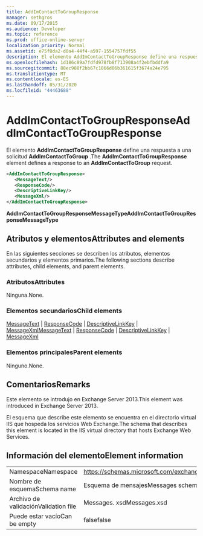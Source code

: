 ```yaml
---
title: AddImContactToGroupResponse
manager: sethgros
ms.date: 09/17/2015
ms.audience: Developer
ms.topic: reference
ms.prod: office-online-server
localization_priority: Normal
ms.assetid: e75f8da2-d0a4-44f4-a597-1554757fdf55
description: El elemento AddImContactToGroupResponse define una respuesta a una solicitud AddImContactToGroup.
ms.openlocfilehash: 1d186c89a7fdfd978fb8f713908a4f2ebfbddfa9
ms.sourcegitcommit: 88ec988f2bb67c1866d06b361615f3674a24e795
ms.translationtype: MT
ms.contentlocale: es-ES
ms.lasthandoff: 05/31/2020
ms.locfileid: "44463688"
---
```

# <a name="addimcontacttogroupresponse"></a><span data-ttu-id="f95b9-103">AddImContactToGroupResponse</span><span class="sxs-lookup"><span data-stu-id="f95b9-103">AddImContactToGroupResponse</span></span>

<span data-ttu-id="f95b9-104">El elemento **AddImContactToGroupResponse** define una respuesta a una solicitud **AddImContactToGroup** .</span><span class="sxs-lookup"><span data-stu-id="f95b9-104">The **AddImContactToGroupResponse** element defines a response to an **AddImContactToGroup** request.</span></span> 
  
```XML
<AddImContactToGroupResponse>
   <MessageText/>
   <ResponseCode/>
   <DescriptiveLinkKey/>
   <MessageXml/>
</AddImContactToGroupResponse>
```

 <span data-ttu-id="f95b9-105">**AddImContactToGroupResponseMessageType**</span><span class="sxs-lookup"><span data-stu-id="f95b9-105">**AddImContactToGroupResponseMessageType**</span></span>
## <a name="attributes-and-elements"></a><span data-ttu-id="f95b9-106">Atributos y elementos</span><span class="sxs-lookup"><span data-stu-id="f95b9-106">Attributes and elements</span></span>

<span data-ttu-id="f95b9-107">En las siguientes secciones se describen los atributos, elementos secundarios y elementos primarios.</span><span class="sxs-lookup"><span data-stu-id="f95b9-107">The following sections describe attributes, child elements, and parent elements.</span></span>
  
### <a name="attributes"></a><span data-ttu-id="f95b9-108">Atributos</span><span class="sxs-lookup"><span data-stu-id="f95b9-108">Attributes</span></span>

<span data-ttu-id="f95b9-109">Ninguna.</span><span class="sxs-lookup"><span data-stu-id="f95b9-109">None.</span></span>
  
### <a name="child-elements"></a><span data-ttu-id="f95b9-110">Elementos secundarios</span><span class="sxs-lookup"><span data-stu-id="f95b9-110">Child elements</span></span>

<span data-ttu-id="f95b9-111">[MessageText](messagetext.md)  |  [ResponseCode](responsecode.md)  |  [DescriptiveLinkKey](descriptivelinkkey.md)  |  [MessageXml](messagexml.md)</span><span class="sxs-lookup"><span data-stu-id="f95b9-111">[MessageText](messagetext.md) | [ResponseCode](responsecode.md) | [DescriptiveLinkKey](descriptivelinkkey.md) | [MessageXml](messagexml.md)</span></span>
  
### <a name="parent-elements"></a><span data-ttu-id="f95b9-112">Elementos principales</span><span class="sxs-lookup"><span data-stu-id="f95b9-112">Parent elements</span></span>

<span data-ttu-id="f95b9-113">Ninguno.</span><span class="sxs-lookup"><span data-stu-id="f95b9-113">None.</span></span>
  
## <a name="remarks"></a><span data-ttu-id="f95b9-114">Comentarios</span><span class="sxs-lookup"><span data-stu-id="f95b9-114">Remarks</span></span>

<span data-ttu-id="f95b9-115">Este elemento se introdujo en Exchange Server 2013.</span><span class="sxs-lookup"><span data-stu-id="f95b9-115">This element was introduced in Exchange Server 2013.</span></span>
  
<span data-ttu-id="f95b9-116">El esquema que describe este elemento se encuentra en el directorio virtual IIS que hospeda los servicios Web Exchange.</span><span class="sxs-lookup"><span data-stu-id="f95b9-116">The schema that describes this element is located in the IIS virtual directory that hosts Exchange Web Services.</span></span>
  
## <a name="element-information"></a><span data-ttu-id="f95b9-117">Información del elemento</span><span class="sxs-lookup"><span data-stu-id="f95b9-117">Element information</span></span>

|||
|:-----|:-----|
|<span data-ttu-id="f95b9-118">Namespace</span><span class="sxs-lookup"><span data-stu-id="f95b9-118">Namespace</span></span>  <br/> |https://schemas.microsoft.com/exchange/services/2006/messages  <br/> |
|<span data-ttu-id="f95b9-119">Nombre de esquema</span><span class="sxs-lookup"><span data-stu-id="f95b9-119">Schema name</span></span>  <br/> |<span data-ttu-id="f95b9-120">Esquema de mensajes</span><span class="sxs-lookup"><span data-stu-id="f95b9-120">Messages schema</span></span>  <br/> |
|<span data-ttu-id="f95b9-121">Archivo de validación</span><span class="sxs-lookup"><span data-stu-id="f95b9-121">Validation file</span></span>  <br/> |<span data-ttu-id="f95b9-122">Messages. xsd</span><span class="sxs-lookup"><span data-stu-id="f95b9-122">Messages.xsd</span></span>  <br/> |
|<span data-ttu-id="f95b9-123">Puede estar vacío</span><span class="sxs-lookup"><span data-stu-id="f95b9-123">Can be empty</span></span>  <br/> |<span data-ttu-id="f95b9-124">false</span><span class="sxs-lookup"><span data-stu-id="f95b9-124">false</span></span>  <br/> |
   

